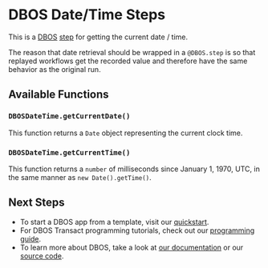 # DBOS Date/Time Steps

This is a [DBOS](https://docs.dbos.dev/) [step](https://docs.dbos.dev/typescript/tutorials/step-tutorial) for getting the current date / time.

The reason that date retrieval should be wrapped in a `@DBOS.step` is so that replayed workflows get the recorded value and therefore have the same behavior as the original run.

## Available Functions

### `DBOSDateTime.getCurrentDate()`

This function returns a `Date` object representing the current clock time.

### `DBOSDateTime.getCurrentTime()`
This function returns a `number` of milliseconds since January 1, 1970, UTC, in the same manner as `new Date().getTime()`.

## Next Steps
- To start a DBOS app from a template, visit our [quickstart](https://docs.dbos.dev/quickstart).
- For DBOS Transact programming tutorials, check out our [programming guide](https://docs.dbos.dev/typescript/programming-guide).
- To learn more about DBOS, take a look at [our documentation](https://docs.dbos.dev/) or our [source code](https://github.com/dbos-inc/dbos-transact).
